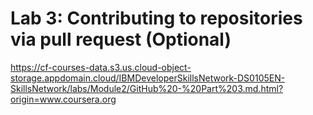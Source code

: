 # Lab 3: Contributing to repositories via pull request (Optional)

https://cf-courses-data.s3.us.cloud-object-storage.appdomain.cloud/IBMDeveloperSkillsNetwork-DS0105EN-SkillsNetwork/labs/Module2/GitHub%20-%20Part%203.md.html?origin=www.coursera.org